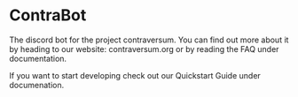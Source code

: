 # ContraBot
The discord bot for the project contraversum. You can find out more about it by heading to our website: contraversum.org or by reading the FAQ under documentation.

If you want to start developing check out our Quickstart Guide under documenation. 
